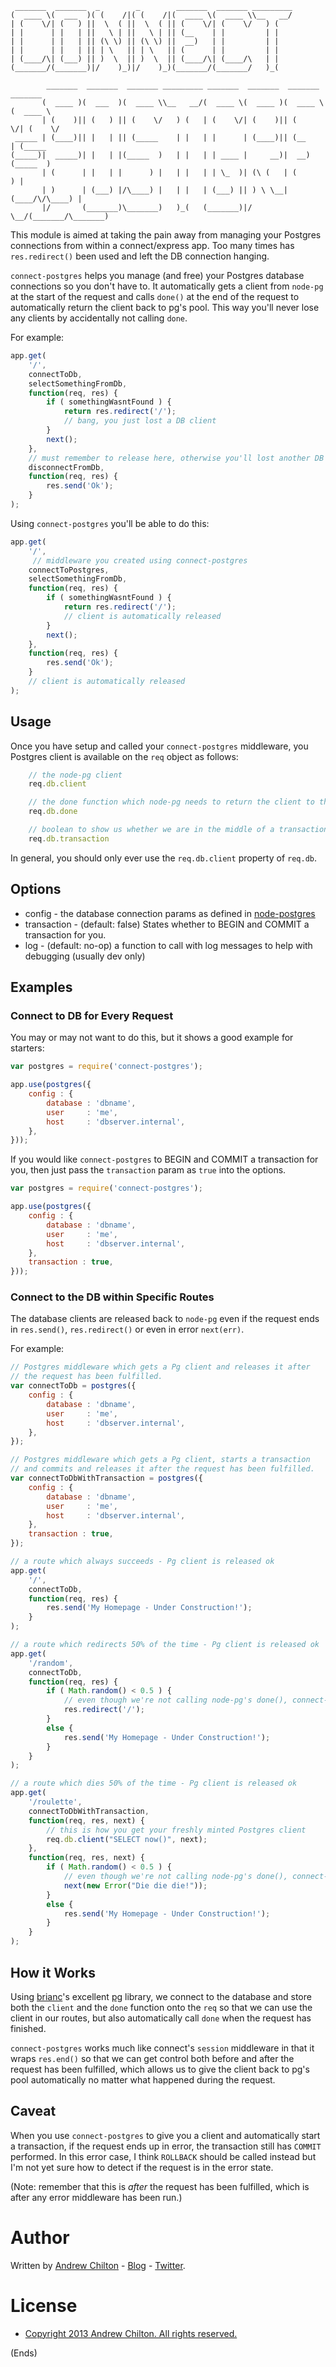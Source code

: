 ```
 _______  _______  _        _        _______  _______ _________                
(  ____ \(  ___  )( (    /|( (    /|(  ____ \(  ____ \\__   __/                
| (    \/| (   ) ||  \  ( ||  \  ( || (    \/| (    \/   ) (                   
| |      | |   | ||   \ | ||   \ | || (__    | |         | |                   
| |      | |   | || (\ \) || (\ \) ||  __)   | |         | |                   
| |      | |   | || | \   || | \   || (      | |         | |                   
| (____/\| (___) || )  \  || )  \  || (____/\| (____/\   | |                   
(_______/(_______)|/    )_)|/    )_)(_______/(_______/   )_(                   
                                                                               
        _______  _______  _______ _________ _______  _______  _______  _______ 
       (  ____ )(  ___  )(  ____ \\__   __/(  ____ \(  ____ )(  ____ \(  ____ \
       | (    )|| (   ) || (    \/   ) (   | (    \/| (    )|| (    \/| (    \/
 _____ | (____)|| |   | || (_____    | |   | |      | (____)|| (__    | (_____ 
(_____)|  _____)| |   | |(_____  )   | |   | | ____ |     __)|  __)   (_____  )
       | (      | |   | |      ) |   | |   | | \_  )| (\ (   | (            ) |
       | )      | (___) |/\____) |   | |   | (___) || ) \ \__| (____/\/\____) |
       |/       (_______)\_______)   )_(   (_______)|/   \__/(_______/\_______)
```                                                                               

This module is aimed at taking the pain away from managing your Postgres connections from within a connect/express
app. Too many times has ```res.redirect()``` been used and left the DB connection hanging.

```connect-postgres``` helps you manage (and free) your Postgres database connections so you don't have to. It
automatically gets a client from ```node-pg``` at the start of the request and calls ```done()``` at the end of the
request to automatically return the client back to pg's pool. This way you'll never lose any clients by accidentally
not calling ```done```.

For example:

```javascript
app.get(
    '/',
    connectToDb,
    selectSomethingFromDb,
    function(req, res) {
        if ( somethingWasntFound ) {
            return res.redirect('/');
            // bang, you just lost a DB client
        }
        next();
    },
    // must remember to release here, otherwise you'll lost another DB client
    disconnectFromDb,
    function(req, res) {
        res.send('Ok');
    }
);
```

Using ```connect-postgres``` you'll be able to do this:

```javascript
app.get(
    '/',
     // middleware you created using connect-postgres
    connectToPostgres,
    selectSomethingFromDb,
    function(req, res) {
        if ( somethingWasntFound ) {
            return res.redirect('/');
            // client is automatically released
        }
        next();
    },
    function(req, res) {
        res.send('Ok');
    }
    // client is automatically released
);
```

## Usage ##

Once you have setup and called your ```connect-postgres``` middleware, you Postgres client is available on the
```req``` object as follows:

```javascript
    // the node-pg client
    req.db.client

    // the done function which node-pg needs to return the client to the pool
    req.db.done

    // boolean to show us whether we are in the middle of a transaction
    req.db.transaction
```

In general, you should only ever use the ```req.db.client``` property of ```req.db```.

## Options ##

* config - the database connection params as defined in [node-postgres](https://github.com/brianc/node-postgres/wiki/Client#parameters)
* transaction - (default: false) States whether to BEGIN and COMMIT a transaction for you.
* log - (default: no-op) a function to call with log messages to help with debugging (usually dev only)

## Examples ##

### Connect to DB for Every Request ###

You may or may not want to do this, but it shows a good example for starters:

```javascript
var postgres = require('connect-postgres');

app.use(postgres({
    config : {
        database : 'dbname',
        user     : 'me',
        host     : 'dbserver.internal',
    },
}));
```

If you would like ```connect-postgres``` to BEGIN and COMMIT a transaction for you, then just pass the
```transaction``` param as ```true``` into the options.

```javascript
var postgres = require('connect-postgres');

app.use(postgres({
    config : {
        database : 'dbname',
        user     : 'me',
        host     : 'dbserver.internal',
    },
    transaction : true,
}));
```

### Connect to the DB within Specific Routes ###

The database clients are released back to ```node-pg``` even if the request ends in ```res.send()```,
```res.redirect()``` or even in error ```next(err)```.

For example:

```javascript
// Postgres middleware which gets a Pg client and releases it after
// the request has been fulfilled.
var connectToDb = postgres({
    config : {
        database : 'dbname',
        user     : 'me',
        host     : 'dbserver.internal',
    },
});

// Postgres middleware which gets a Pg client, starts a transaction
// and commits and releases it after the request has been fulfilled.
var connectToDbWithTransaction = postgres({
    config : {
        database : 'dbname',
        user     : 'me',
        host     : 'dbserver.internal',
    },
    transaction : true,
});

// a route which always succeeds - Pg client is released ok
app.get(
    '/',
    connectToDb,
    function(req, res) {
        res.send('My Homepage - Under Construction!');
    }
);

// a route which redirects 50% of the time - Pg client is released ok
app.get(
    '/random',
    connectToDb,
    function(req, res) {
        if ( Math.random() < 0.5 ) {
            // even though we're not calling node-pg's done(), connect-postgres does it for us even here
            res.redirect('/');
        }
        else {
            res.send('My Homepage - Under Construction!');
        }
    }
);

// a route which dies 50% of the time - Pg client is released ok
app.get(
    '/roulette',
    connectToDbWithTransaction,
    function(req, res, next) {
        // this is how you get your freshly minted Postgres client
        req.db.client("SELECT now()", next);
    },
    function(req, res, next) {
        if ( Math.random() < 0.5 ) {
            // even though we're not calling node-pg's done(), connect-postgres does it for us even here
            next(new Error("Die die die!"));
        }
        else {
            res.send('My Homepage - Under Construction!');
        }
    }
);
```

## How it Works ##

Using [brianc](https://github.com/brianc/)'s excellent [pg](https://npmjs.org/package/pg) library, we connect to the
database and store both the ```client``` and the ```done``` function onto the ```req``` so that we can use the client
in our routes, but also automatically call ```done``` when the request has finished.

```connect-postgres``` works much like connect's ```session``` middleware in that it wraps ```res.end()``` so that we
can get control both before and after the request has been fulfilled, which allows us to give the client back to pg's
pool automatically no matter what happened during the request.

## Caveat ##

When you use ```connect-postgres``` to give you a client and automatically start a transaction, if the request ends up
in error, the transaction still has ```COMMIT``` performed. In this error case, I think ```ROLLBACK``` should be called
instead but I'm not yet sure how to detect if the request is in the error state.

(Note: remember that this is *after* the request has been fulfilled, which is after any error middleware has been run.)

# Author #

Written by [Andrew Chilton](http://chilts.org/) - [Blog](http://chilts.org/blog/) -
[Twitter](https://twitter.com/andychilton).

# License #

* [Copyright 2013 Andrew Chilton.  All rights reserved.](http://chilts.mit-license.org/2013/)

(Ends)
